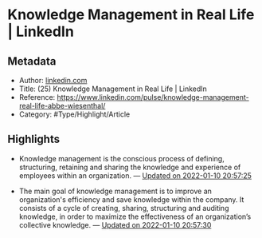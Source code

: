 # Knowledge Management in Real Life | LinkedIn

## Metadata
- Author: [linkedin.com]()
- Title: (25) Knowledge Management in Real Life | LinkedIn
- Reference: https://www.linkedin.com/pulse/knowledge-management-real-life-abbe-wiesenthal/
- Category: #Type/Highlight/Article

## Highlights
- Knowledge management is the conscious process of defining, structuring, retaining and sharing the knowledge and experience of employees within an organization. — [Updated on 2022-01-10 20:57:25](https://hyp.is/0xa7tHKBEeywRQvxNzmK0w/www.linkedin.com/pulse/knowledge-management-real-life-abbe-wiesenthal/)  

- The main goal of knowledge management is to improve an organization's efficiency and save knowledge within the company. It consists of a cycle of creating, sharing, structuring and auditing knowledge, in order to maximize the effectiveness of an organization’s collective knowledge. — [Updated on 2022-01-10 20:57:30](https://hyp.is/1a_apHKBEey0yk-2lpPphw/www.linkedin.com/pulse/knowledge-management-real-life-abbe-wiesenthal/) 

